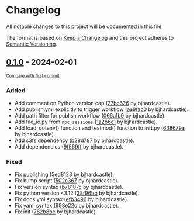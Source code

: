 # Changelog

All notable changes to this project will be documented in this file.

The format is based on [Keep a Changelog](http://keepachangelog.com/en/1.0.0/)
and this project adheres to [Semantic Versioning](http://semver.org/spec/v2.0.0.html).

<!-- insertion marker -->
## [0.1.0](https://github.com/AllenInstitute/npc_io/releases/tag/0.1.0) - 2024-02-01

<small>[Compare with first commit](https://github.com/AllenInstitute/npc_io/compare/ef1f35917d78346f811f48f7f055a04de496f0f3...0.1.0)</small>

### Added

- Add comment on Python version cap ([27bc626](https://github.com/AllenInstitute/npc_io/commit/27bc626eb250433c8c796ae509c95969a45b7d3f) by bjhardcastle).
- Add publish.yml explicitly to trigger workflow ([aa9fac0](https://github.com/AllenInstitute/npc_io/commit/aa9fac002fe8aec28f5df031496e74ed4b440168) by bjhardcastle).
- Add path filter for publish workflow ([066a1b9](https://github.com/AllenInstitute/npc_io/commit/066a1b9c83729c86a1b1b4219e3bc988044256e3) by bjhardcastle).
- Add file_io.py from `npc_sessions` ([1a2b6c1](https://github.com/AllenInstitute/npc_io/commit/1a2b6c112e4377cff961960bb5dba74a9f4d5b0c) by bjhardcastle).
- Add load_dotenv() function and testmod() function to __init__.py ([638679a](https://github.com/AllenInstitute/npc_io/commit/638679a9e770a163c884b270298455fe80d84718) by bjhardcastle).
- Add s3fs dependency ([b28d787](https://github.com/AllenInstitute/npc_io/commit/b28d787bbb87f2b1d9b8b5b1eb7063ce39bc6b49) by bjhardcastle).
- Add dependencies ([9f569ff](https://github.com/AllenInstitute/npc_io/commit/9f569ff0ae1c432e81ae694eb28d9664111e7743) by bjhardcastle).

### Fixed

- Fix publishing ([5ed8123](https://github.com/AllenInstitute/npc_io/commit/5ed8123e7ee4c0ea362bcc9ebc3251280a8b2692) by bjhardcastle).
- Fix bump script ([502c367](https://github.com/AllenInstitute/npc_io/commit/502c3670cf29c8d43b868caf8c5477684cab9da1) by bjhardcastle).
- Fix version syntax ([b78187c](https://github.com/AllenInstitute/npc_io/commit/b78187cc61ae70e1a457d8dd969b831f282597ae) by bjhardcastle).
- Fix python version <3.12 ([38f96bb](https://github.com/AllenInstitute/npc_io/commit/38f96bba33442931ad55c6034512816a4bb3473b) by bjhardcastle).
- Fix docs.yml syntax ([efb3496](https://github.com/AllenInstitute/npc_io/commit/efb34961636b0cb0e882c503c95a73373c5912a4) by bjhardcastle).
- Fix yaml syntax ([998e22c](https://github.com/AllenInstitute/npc_io/commit/998e22c284cda40c35bbb3a64bc129b79cd07454) by bjhardcastle).
- Fix init ([782b8be](https://github.com/AllenInstitute/npc_io/commit/782b8be3fb498b14d025cff64775ab491a905c96) by bjhardcastle).

